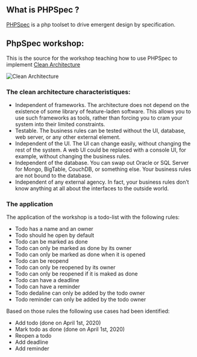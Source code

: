 ## What is PHPSpec ?
[PHPSpec](http://www.phpspec.net/) is a php toolset to drive emergent design by specification.

## PhpSpec workshop:

This is the source for the workshop teaching how to use PHPSpec to implement [Clean Architecture](https://blog.cleancoder.com/uncle-bob/2012/08/13/the-clean-architecture.html)

![Clean Architecture](https://blog.cleancoder.com/uncle-bob/images/2012-08-13-the-clean-architecture/CleanArchitecture.jpg)

### The clean architecture characteristiques:

- Independent of frameworks. The architecture does not depend on the existence of
some library of feature-laden software. This allows you to use such frameworks as
tools, rather than forcing you to cram your system into their limited constraints.
- Testable. The business rules can be tested without the UI, database, web server, or
any other external element.
- Independent of the UI. The UI can change easily, without changing the rest of the
system. A web UI could be replaced with a console UI, for example, without
changing the business rules.
- Independent of the database. You can swap out Oracle or SQL Server for Mongo,
BigTable, CouchDB, or something else. Your business rules are not bound to the
database.
- Independent of any external agency. In fact, your business rules don’t know
anything at all about the interfaces to the outside world.

### The application

The application of the workshop is a todo-list with the following rules:

- Todo has a name and an owner
- Todo should he open by default
- Todo can be marked as done
- Todo can only be marked as done by its owner
- Todo can only be marked as done when it is opened
- Todo can be reopend
- Todo can only be reopened by its owner
- Todo can only be reopened if it is maked as done
- Todo can have a deadline
- Todo can have a reminder
- Todo dedaline can only be added by the todo owner
- Todo reminder can only be added by the todo owner 

Based on those rules the following use cases had been identified:
- Add todo (done on April 1st, 2020)
- Mark todo as done (done on April 1st, 2020)
- Reopen a todo
- Add deadline
- Add reminder

